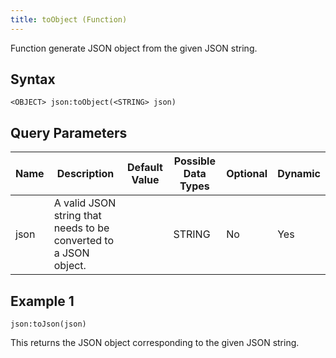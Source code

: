 ```yaml
---
title: toObject (Function)
---
```


Function generate JSON object from the given JSON string.

## Syntax

    <OBJECT> json:toObject(<STRING> json)

## Query Parameters

| Name | Description                        | Default Value | Possible Data Types | Optional | Dynamic |
|------|------------------------------------------------------------------|---------------|---------------------|----------|---------|
| json | A valid JSON string that needs to be converted to a JSON object. |               | STRING              | No       | Yes     |

## Example 1

    json:toJson(json)

This returns the JSON object corresponding to the given JSON string.

